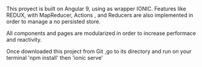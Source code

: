 This  proyect is built on Angular 9, using as wrapper  IONIC.
Features like REDUX, with MapReducer, Actions , and Reducers are also implemented
in order to manage  a no persisted store.

All components and pages are modularized in order to increase performace and reactivity.

Once downloaded this project from Git ,go to its directory and  run on your terminal 'npm install'
then 'ionic serve' 

